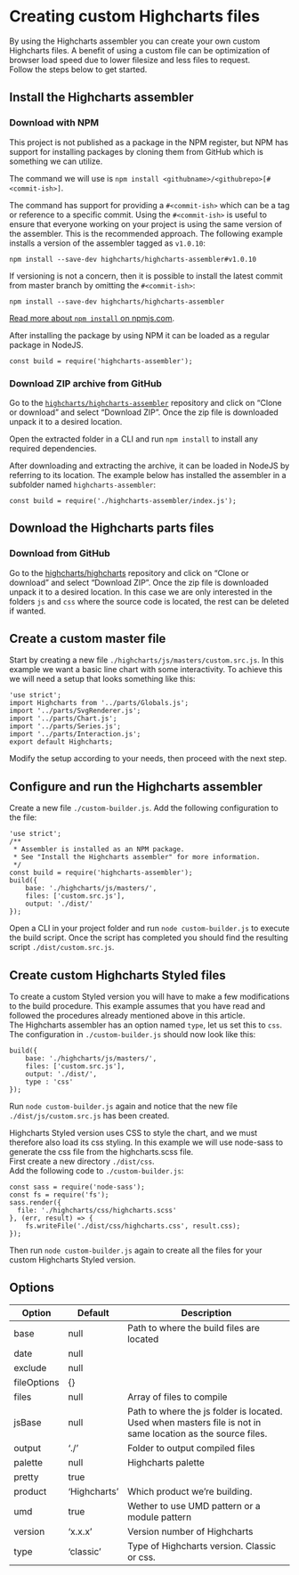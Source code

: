 Creating custom Highcharts files
===

By using the Highcharts assembler you can create your own custom Highcharts files. A benefit of using a custom file can be optimization of browser load speed due to lower filesize and less files to request.  
Follow the steps below to get started.

Install the Highcharts assembler
--------------------------------

### Download with NPM

This project is not published as a package in the NPM register, but NPM has support for installing packages by cloning them from GitHub which is something we can utilize.

The command we will use is `npm install <githubname>/<githubrepo>[#<commit-ish>]`.

The command has support for providing a `#<commit-ish>` which can be a tag or reference to a specific commit. Using the `#<commit-ish>` is useful to ensure that everyone working on your project is using the same version of the assembler. This is the recommended approach. The following example installs a version of the assembler tagged as `v1.0.10`:

    
    npm install --save-dev highcharts/highcharts-assembler#v1.0.10 

If versioning is not a concern, then it is possible to install the latest commit from master branch by omitting the `#<commit-ish>`:

    
    npm install --save-dev highcharts/highcharts-assembler 

[Read more about `npm install` on npmjs.com](https://docs.npmjs.com/cli/install).

After installing the package by using NPM it can be loaded as a regular package in NodeJS.

    
    const build = require('highcharts-assembler'); 

### Download ZIP archive from GitHub

Go to the [`highcharts/highcharts-assembler`](https://github.com/highcharts/highcharts-assembler) repository and click on “Clone or download” and select “Download ZIP”. Once the zip file is downloaded unpack it to a desired location.

Open the extracted folder in a CLI and run `npm install` to install any required dependencies.

After downloading and extracting the archive, it can be loaded in NodeJS by referring to its location. The example below has installed the assembler in a subfolder named `highcharts-assembler`:

    
    const build = require('./highcharts-assembler/index.js'); 

Download the Highcharts parts files
-----------------------------------

### Download from GitHub

Go to the [highcharts/highcharts](https://github.com/highcharts/highcharts) repository and click on “Clone or download” and select “Download ZIP”. Once the zip file is downloaded unpack it to a desired location. In this case we are only interested in the folders `js` and `css` where the source code is located, the rest can be deleted if wanted.

Create a custom master file
---------------------------

Start by creating a new file `./highcharts/js/masters/custom.src.js`. In this example we want a basic line chart with some interactivity. To achieve this we will need a setup that looks something like this:

    
    'use strict';
    import Highcharts from '../parts/Globals.js';
    import '../parts/SvgRenderer.js';
    import '../parts/Chart.js';
    import '../parts/Series.js';
    import '../parts/Interaction.js';
    export default Highcharts; 

Modify the setup according to your needs, then proceed with the next step.

Configure and run the Highcharts assembler
------------------------------------------

Create a new file `./custom-builder.js`. Add the following configuration to the file:

    
    'use strict';
    /**
     * Assembler is installed as an NPM package.
     * See "Install the Highcharts assembler" for more information.
     */
    const build = require('highcharts-assembler');
    build({
        base: './highcharts/js/masters/',
        files: ['custom.src.js'],
        output: './dist/'
    }); 

Open a CLI in your project folder and run `node custom-builder.js` to execute the build script. Once the script has completed you should find the resulting script `./dist/custom.src.js`.

Create custom Highcharts Styled files
-------------------------------------

To create a custom Styled version you will have to make a few modifications to the build procedure. This example assumes that you have read and followed the procedures already mentioned above in this article.  
The Highcharts assembler has an option named `type`, let us set this to `css`. The configuration in `./custom-builder.js` should now look like this:

    
    build({
        base: './highcharts/js/masters/',
        files: ['custom.src.js'],
        output: './dist/',
        type : 'css'
    }); 

Run `node custom-builder.js` again and notice that the new file `./dist/js/custom.src.js` has been created.

Highcharts Styled version uses CSS to style the chart, and we must therefore also load its css styling. In this example we will use node-sass to generate the css file from the highcharts.scss file.  
First create a new directory `./dist/css`.  
Add the following code to `./custom-builder.js`:

    
    const sass = require('node-sass');
    const fs = require('fs');
    sass.render({
      file: './highcharts/css/highcharts.scss'
    }, (err, result) => {
        fs.writeFile('./dist/css/highcharts.css', result.css);
    }); 

Then run `node custom-builder.js` again to create all the files for your custom Highcharts Styled version.

Options
-------

|Option|Default|Description|
|--- |--- |--- |
|base|null|Path to where the build files are located|
|date|null||
|exclude|null||
|fileOptions|{}||
|files|null|Array of files to compile|
|jsBase|null|Path to where the js folder is located. Used when masters file is not in same location as the source files.|
|output|‘./’|Folder to output compiled files|
|palette|null|Highcharts palette|
|pretty|true||
|product|‘Highcharts’|Which product we’re building.|
|umd|true|Wether to use UMD pattern or a module pattern|
|version|‘x.x.x’|Version number of Highcharts|
|type|‘classic’|Type of Highcharts version. Classic or css.|

